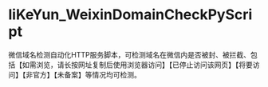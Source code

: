 # liKeYun_WeixinDomainCheckPyScript
微信域名检测自动化HTTP服务脚本，可检测域名在微信内是否被封、被拦截、包括【如需浏览，请长按网址复制后使用浏览器访问】【已停止访问该网页】【将要访问】【非官方】【未备案】等情况均可检测。
